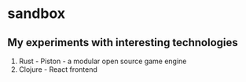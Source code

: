 sandbox
===================

My experiments with interesting technologies
-------------
1. Rust - Piston - a modular open source game engine
2. Clojure - React frontend
